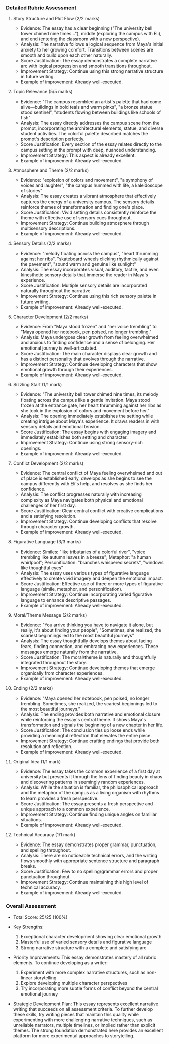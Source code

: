 ### Detailed Rubric Assessment

1. Story Structure and Plot Flow (2/2 marks)

   - Evidence: The essay has a clear beginning ("The university bell tower chimed nine times..."), middle (exploring the campus with Eli), and end (entering the classroom with a new perspective).
   - Analysis: The narrative follows a logical sequence from Maya's initial anxiety to her growing comfort. Transitions between scenes are smooth and build upon each other naturally.
   - Score Justification: The essay demonstrates a complete narrative arc with logical progression and smooth transitions throughout.
   - Improvement Strategy: Continue using this strong narrative structure in future writing.
   - Example of improvement: Already well-executed.

2. Topic Relevance (5/5 marks)

   - Evidence: "The campus resembled an artist's palette that had come alive—buildings in bold teals and warm pinks", "a bronze statue stood sentinel", "students flowing between buildings like schools of fish"
   - Analysis: The essay directly addresses the campus scene from the prompt, incorporating the architectural elements, statue, and diverse student activities. The colorful palette described matches the prompt's description perfectly.
   - Score Justification: Every section of the essay relates directly to the campus setting in the prompt with deep, nuanced understanding.
   - Improvement Strategy: This aspect is already excellent.
   - Example of improvement: Already well-executed.

3. Atmosphere and Theme (2/2 marks)

   - Evidence: "explosion of colors and movement", "a symphony of voices and laughter", "the campus hummed with life, a kaleidoscope of stories"
   - Analysis: The essay creates a vibrant atmosphere that effectively captures the energy of a university campus. The sensory details reinforce themes of transformation and finding one's place.
   - Score Justification: Vivid setting details consistently reinforce the theme with effective use of sensory cues throughout.
   - Improvement Strategy: Continue building atmosphere through multisensory descriptions.
   - Example of improvement: Already well-executed.

4. Sensory Details (2/2 marks)

   - Evidence: "melody floating across the campus", "heart thrumming against her ribs", "skateboard wheels clicking rhythmically against the pavement", "sound warm and genuine like sunlight"
   - Analysis: The essay incorporates visual, auditory, tactile, and even kinesthetic sensory details that immerse the reader in Maya's experience.
   - Score Justification: Multiple sensory details are incorporated naturally throughout the narrative.
   - Improvement Strategy: Continue using this rich sensory palette in future writing.
   - Example of improvement: Already well-executed.

5. Character Development (2/2 marks)

   - Evidence: From "Maya stood frozen" and "her voice trembling" to "Maya opened her notebook, pen poised, no longer trembling."
   - Analysis: Maya undergoes clear growth from feeling overwhelmed and anxious to finding confidence and a sense of belonging. Her emotional journey is well-articulated.
   - Score Justification: The main character displays clear growth and has a distinct personality that evolves through the narrative.
   - Improvement Strategy: Continue developing characters that show emotional growth through their experiences.
   - Example of improvement: Already well-executed.

6. Sizzling Start (1/1 mark)

   - Evidence: "The university bell tower chimed nine times, its melody floating across the campus like a gentle invitation. Maya stood frozen at the entrance gate, her heart thrumming against her ribs as she took in the explosion of colors and movement before her."
   - Analysis: The opening immediately establishes the setting while creating intrigue about Maya's experience. It draws readers in with sensory details and emotional tension.
   - Score Justification: The essay begins with engaging imagery and immediately establishes both setting and character.
   - Improvement Strategy: Continue using strong sensory-rich openings.
   - Example of improvement: Already well-executed.

7. Conflict Development (2/2 marks)

   - Evidence: The central conflict of Maya feeling overwhelmed and out of place is established early, develops as she begins to see the campus differently with Eli's help, and resolves as she finds her confidence.
   - Analysis: The conflict progresses naturally with increasing complexity as Maya navigates both physical and emotional challenges of her first day.
   - Score Justification: Clear central conflict with creative complications and a satisfying resolution.
   - Improvement Strategy: Continue developing conflicts that resolve through character growth.
   - Example of improvement: Already well-executed.

8. Figurative Language (3/3 marks)

   - Evidence: Similes: "like tributaries of a colorful river", "voice trembling like autumn leaves in a breeze"; Metaphor: "a human whirlpool"; Personification: "branches whispered secrets", "windows like thoughtful eyes"
   - Analysis: The essay uses various types of figurative language effectively to create vivid imagery and deepen the emotional impact.
   - Score Justification: Effective use of three or more types of figurative language (simile, metaphor, and personification).
   - Improvement Strategy: Continue incorporating varied figurative language to enhance descriptive passages.
   - Example of improvement: Already well-executed.

9. Moral/Theme Message (2/2 marks)

   - Evidence: "You arrive thinking you have to navigate it alone, but really, it's about finding your people", "Sometimes, she realized, the scariest beginnings led to the most beautiful journeys"
   - Analysis: The essay thoughtfully develops themes about facing fears, finding connection, and embracing new experiences. These messages emerge naturally from the narrative.
   - Score Justification: The moral/theme is naturally and thoughtfully integrated throughout the story.
   - Improvement Strategy: Continue developing themes that emerge organically from character experiences.
   - Example of improvement: Already well-executed.

10. Ending (2/2 marks)

    - Evidence: "Maya opened her notebook, pen poised, no longer trembling. Sometimes, she realized, the scariest beginnings led to the most beautiful journeys."
    - Analysis: The ending provides both narrative and emotional closure while reinforcing the essay's central theme. It shows Maya's transformation and signals the beginning of a new chapter in her life.
    - Score Justification: The conclusion ties up loose ends while providing a meaningful reflection that elevates the entire piece.
    - Improvement Strategy: Continue crafting endings that provide both resolution and reflection.
    - Example of improvement: Already well-executed.

11. Original Idea (1/1 mark)

    - Evidence: The essay takes the common experience of a first day at university but presents it through the lens of finding beauty in chaos and discovering patterns in seemingly random experiences.
    - Analysis: While the situation is familiar, the philosophical approach and the metaphor of the campus as a living organism with rhythms to learn provides a fresh perspective.
    - Score Justification: The essay presents a fresh perspective and unique approach to a common experience.
    - Improvement Strategy: Continue finding unique angles on familiar situations.
    - Example of improvement: Already well-executed.

12. Technical Accuracy (1/1 mark)
    - Evidence: The essay demonstrates proper grammar, punctuation, and spelling throughout.
    - Analysis: There are no noticeable technical errors, and the writing flows smoothly with appropriate sentence structure and paragraph breaks.
    - Score Justification: Few to no spelling/grammar errors and proper punctuation throughout.
    - Improvement Strategy: Continue maintaining this high level of technical accuracy.
    - Example of improvement: Already well-executed.

### Overall Assessment

- Total Score: 25/25 (100%)
- Key Strengths:

  1. Exceptional character development showing clear emotional growth
  2. Masterful use of varied sensory details and figurative language
  3. Strong narrative structure with a complete and satisfying arc

- Priority Improvements:
  This essay demonstrates mastery of all rubric elements. To continue developing as a writer:

  1. Experiment with more complex narrative structures, such as non-linear storytelling
  2. Explore developing multiple character perspectives
  3. Try incorporating more subtle forms of conflict beyond the central emotional journey

- Strategic Development Plan:
  This essay represents excellent narrative writing that succeeds on all assessment criteria. To further develop these skills, try writing pieces that maintain this quality while experimenting with more challenging narrative techniques, such as unreliable narrators, multiple timelines, or implied rather than explicit themes. The strong foundation demonstrated here provides an excellent platform for more experimental approaches to storytelling.
